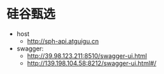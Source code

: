 # 硅谷甄选

* host
    * http://sph-api.atguigu.cn
* swagger:
    * http://39.98.123.211:8510/swagger-ui.html
    * http://139.198.104.58:8212/swagger-ui.html#/
